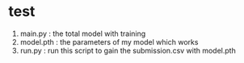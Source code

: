 # test
1. main.py : the total model with training 
2. model.pth : the parameters of my model which works
3. run.py : run this script to gain the submission.csv with model.pth
